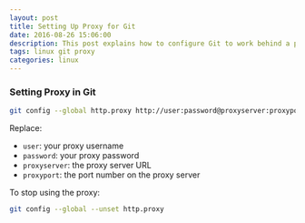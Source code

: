 ```yaml
---
layout: post
title: Setting Up Proxy for Git
date: 2016-08-26 15:06:00
description: This post explains how to configure Git to work behind a proxy server by setting the proxy credentials directly in Git’s configuration. It also covers how to remove the proxy settings when they are no longer needed.
tags: linux git proxy
categories: linux
---
```


### Setting Proxy in Git

```bash
git config --global http.proxy http://user:password@proxyserver:proxyport
```

Replace:
- `user`: your proxy username
- `password`: your proxy password
- `proxyserver`: the proxy server URL
- `proxyport`: the port number on the proxy server

To stop using the proxy:

```bash
git config --global --unset http.proxy
```

